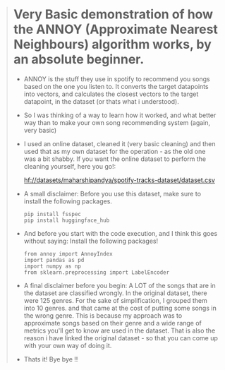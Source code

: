 >  # Very Basic demonstration of how the ANNOY (Approximate Nearest Neighbours) algorithm works, by an absolute beginner.
> - ANNOY is the stuff they use in spotify to recommend you songs based on the one you listen to. It converts the target datapoints into vectors, and calculates the closest vectors to the target datapoint, in the dataset (or thats what i understood).
>
> - So I was thinking of a way to learn how it worked, and what better way than to make your own song recommending system (again, very basic)
>   
> - I used an online dataset, cleaned it (very basic cleaning) and then used that as my own dataset for the operation - as the old one was a bit shabby.
>   If you want the online dataset to perform the cleaning yourself, here you go!:
>   
>   [hf://datasets/maharshipandya/spotify-tracks-dataset/dataset.csv](url)
>
> - A small disclaimer: Before you use this dataset, make sure to install the following packages.
>   ```
>   pip install fsspec
>   pip install huggingface_hub
>   ```
> - And before you start with the code execution, and I think this goes without saying: Install the following packages!
>   ```
>   from annoy import AnnoyIndex
>   import pandas as pd
>   import numpy as np
>   from sklearn.preprocessing import LabelEncoder
>   ```
> - A final disclaimer before you begin: A LOT of the songs that are in the dataset are classified wrongly. In the original dataset, there were 125 genres. For the sake of simplification, I grouped them into 10 genres.
>   and that came at the cost of putting some songs in the wrong genre. This is because my approach was to approximate songs based on their genre and a wide range of metrics you'll get to know are used in the dataset.
>   That is also the reason i have linked the original dataset - so that you can come up with your own way of doing it.
>
> - Thats it! Bye bye !!

